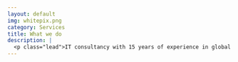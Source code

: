 ```yaml
---
layout: default
img: whitepix.png
category: Services
title: What we do
description: |
  <p class="lead">IT consultancy with 15 years of experience in global telecoms and internet companies on wide array of CRM, Sales & Marketing, Care and B2B projects and solutions. Specializing in mobile messaging and project management.<br><br>Unlock the magic - Contact us to discuss more about your business needs.<br><br>Email: info@jocon.fi<br>Tel: +358 50 3872952<br><br><br><img src="../img/services/yrittajatbanner.png" align="right"></p>
---
```

